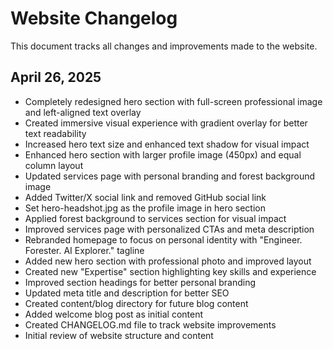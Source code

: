 # Website Changelog

This document tracks all changes and improvements made to the website.

## April 26, 2025
- Completely redesigned hero section with full-screen professional image and left-aligned text overlay
- Created immersive visual experience with gradient overlay for better text readability
- Increased hero text size and enhanced text shadow for visual impact
- Enhanced hero section with larger profile image (450px) and equal column layout
- Updated services page with personal branding and forest background image
- Added Twitter/X social link and removed GitHub social link
- Set hero-headshot.jpg as the profile image in hero section
- Applied forest background to services section for visual impact
- Improved services page with personalized CTAs and meta description
- Rebranded homepage to focus on personal identity with "Engineer. Forester. AI Explorer." tagline
- Added new hero section with professional photo and improved layout
- Created new "Expertise" section highlighting key skills and experience
- Improved section headings for better personal branding
- Updated meta title and description for better SEO
- Created content/blog directory for future blog content
- Added welcome blog post as initial content
- Created CHANGELOG.md file to track website improvements
- Initial review of website structure and content
